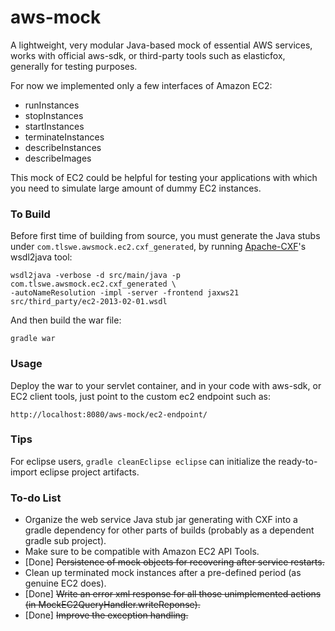 aws-mock
========

A lightweight, very modular Java-based mock of essential AWS services, works with official aws-sdk, or third-party tools such as elasticfox, generally for testing purposes.

For now we implemented only a few interfaces of Amazon EC2: 
- runInstances
- stopInstances
- startInstances
- terminateInstances
- describeInstances
- describeImages

This mock of EC2 could be helpful for testing your applications with which you need to simulate large amount of dummy EC2 instances. 


### To Build
Before first time of building from source, you must generate the Java stubs under `com.tlswe.awsmock.ec2.cxf_generated`, by running [Apache-CXF](http://cxf.apache.org/)'s wsdl2java tool: 
```
wsdl2java -verbose -d src/main/java -p com.tlswe.awsmock.ec2.cxf_generated \
-autoNameResolution -impl -server -frontend jaxws21 src/third_party/ec2-2013-02-01.wsdl
```

And then build the war file: 
```
gradle war
```

### Usage

Deploy the war to your servlet container, and in your code with aws-sdk, or EC2 client tools, just point to the custom ec2 endpoint such as:
```
http://localhost:8080/aws-mock/ec2-endpoint/
```

### Tips
For eclipse users, `gradle cleanEclipse eclipse` can initialize the ready-to-import eclipse project artifacts. 


### To-do List
- Organize the web service Java stub jar generating with CXF into a gradle dependency for other parts of builds (probably as a dependent gradle sub project). 
- Make sure to be compatible with Amazon EC2 API Tools. 
- [Done] <del>Persistence of mock objects for recovering after service restarts. </del>
- Clean up terminated mock instances after a pre-defined period (as genuine EC2 does). 
- [Done] <del>Write an error xml response for all those unimplemented actions (in MockEC2QueryHandler.writeReponse). </del>
- [Done] <del>Improve the exception handling. </del>
